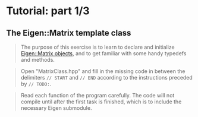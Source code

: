 # Tutorial: part 1/3
## The Eigen::Matrix template class

> The purpose of this exercise is to learn to declare and initialize [Eigen::Matrix objects](https://eigen.tuxfamily.org/dox/group__TutorialMatrixClass.html), and to get familiar with some handy typedefs and methods.

> Open "MatrixClass.hpp" and fill in the missing code in between the delimiters `// START` and `// END` according to the instructions preceded by `// TODO:`.

> Read each function of the program carefully. The code will not compile until after the first task is finished, which is to include the necessary Eigen submodule.